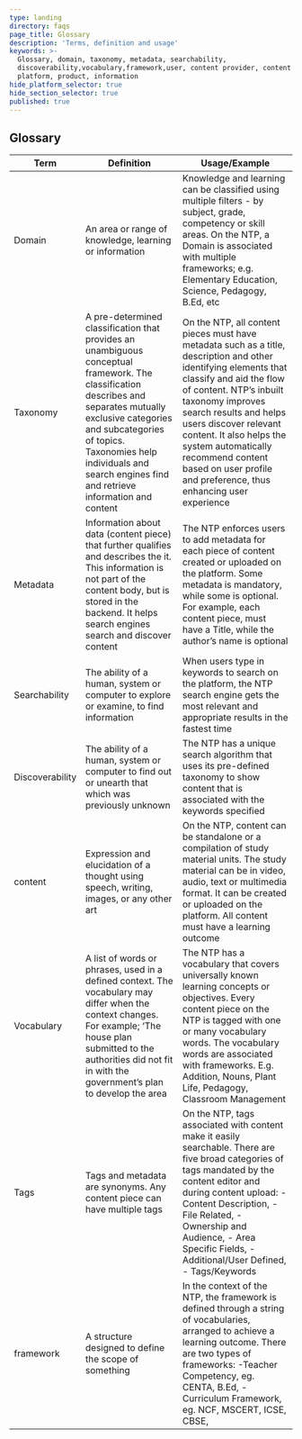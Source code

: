 ```yaml
---
type: landing
directory: faqs
page_title: Glossary
description: 'Terms, definition and usage'
keywords: >-
  Glossary, domain, taxonomy, metadata, searchability,
  discoverability,vocabulary,framework,user, content provider, content creator,
  platform, product, information
hide_platform_selector: true
hide_section_selector: true
published: true
---
```


## **Glossary** ##

Term | Definition |Usage/Example
-----|------------|-----------------
Domain | An area or range of knowledge, learning or information | Knowledge and learning can be classified using multiple filters - by subject, grade, competency or skill areas. On the NTP, a Domain is associated with multiple frameworks; e.g. Elementary Education, Science, Pedagogy, B.Ed, etc
Taxonomy    |A pre-determined classification that provides an unambiguous conceptual framework. The classification describes and separates mutually exclusive categories and subcategories of topics. Taxonomies help individuals and search engines find and retrieve information and content  |  On the NTP, all content pieces must have metadata such as a title, description and other identifying elements that classify and aid the flow of content. NTP’s inbuilt taxonomy improves search results and helps users discover relevant content. It also helps the system automatically recommend content based on user profile and preference, thus enhancing user experience
Metadata    |Information about data (content piece) that further qualifies and describes the it. This information is not part of the content body, but is stored in the backend. It helps search engines search and discover content    |The NTP enforces users to add metadata for each piece of content created or uploaded on the platform. Some metadata is mandatory, while some is optional. For example, each content piece, must have a Title, while the author’s name is optional
Searchability   |The ability of a human, system or computer to explore or examine, to find information  |When users type in keywords to search on the platform, the NTP search engine gets the most relevant and appropriate results in the fastest time
Discoverability |The ability of a human, system or computer to find out or unearth that which was previously unknown    |The NTP has a unique search algorithm that uses its pre-defined taxonomy to show content that is associated with the keywords specified
content |Expression and elucidation of a thought using speech, writing, images, or any other art    |On the NTP, content can be standalone or a compilation of study material units. The study material can be in video, audio, text or multimedia format. It can be created or uploaded on the platform. All content must have a learning outcome
Vocabulary  |A list of words or phrases, used in a defined context. The vocabulary may differ when the context changes. For example; ‘The house plan submitted to the authorities did not fit in with the government’s plan to develop the area |The NTP has a vocabulary that covers universally known learning concepts or objectives. Every content piece on the NTP is tagged with one or many vocabulary words. The vocabulary words are associated with frameworks. E.g. Addition, Nouns, Plant Life, Pedagogy, Classroom Management
Tags    |Tags and metadata are synonyms. Any content piece can have multiple tags   |On the NTP, tags associated with content make it easily searchable. There are five broad categories of tags mandated by the content editor and during content upload: - Content Description, - File Related, - Ownership and Audience, - Area Specific Fields, - Additional/User Defined, - Tags/Keywords
framework   |A structure designed to define the scope of something  |In the context of the NTP, the framework is defined through a string of vocabularies, arranged to achieve a learning outcome. There are two types of frameworks: -Teacher Competency, eg. CENTA, B.Ed, - Curriculum Framework, eg. NCF, MSCERT, ICSE, CBSE,

